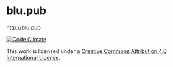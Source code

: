 # blu.pub
http://blu.pub

[![Code Climate](https://codeclimate.com/github/bakemecookies/blu.pub/badges/gpa.svg)](https://codeclimate.com/github/bakemecookies/blu.pub)

This work is licensed under a [Creative Commons Attribution 4.0 International License](http://creativecommons.org/licenses/by/4.0/).
